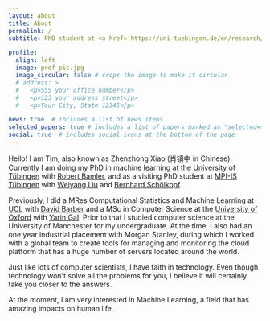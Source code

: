 ```yaml
---
layout: about
title: About
permalink: /
subtitle: PhD student at <a href='https://uni-tuebingen.de/en/research/core-research/cluster-of-excellence-machine-learning/home/'>University of Tübingen</a> & <a href='https://imprs.is.mpg.de'>International Max Planck Research School for Intelligent Systems</a>

profile:
  align: left
  image: prof_pic.jpg
  image_circular: false # crops the image to make it circular
  # address: >
  #   <p>555 your office number</p>
  #   <p>123 your address street</p>
  #   <p>Your City, State 12345</p>

news: true  # includes a list of news items
selected_papers: true # includes a list of papers marked as "selected={true}"
social: true  # includes social icons at the bottom of the page
---
```


Hello! I am Tim, also known as Zhenzhong Xiao (肖镇中 in Chinese). 
Currently I am doing my PhD in machine learning at the [University of Tübingen](https://uni-tuebingen.de/en/research/core-research/cluster-of-excellence-machine-learning/home/) with [Robert Bamler](https://robamler.github.io), and as a visiting PhD student at [MPI-IS Tübingen](https://is.mpg.de) with [Weiyang Liu](https://wyliu.com) and [Bernhard Schölkopf](https://is.mpg.de/~bs).

Previously, I did a MRes Computational Statistics and Machine Learning at [UCL](http://www.gatsby.ucl.ac.uk/teaching/courses/) with [David Barber](https://davidbarber.github.io/about/) and a MSc in Computer Science at the [University of Oxford](https://oatml.cs.ox.ac.uk) with [Yarin Gal](https://www.cs.ox.ac.uk/people/yarin.gal/website/).
Prior to that I studied computer science at the University of Manchester for my undergraduate. At the time, I also had an one year industrial placement with Morgan Stanley, during which I worked with a global team to create tools for managing and monitoring the cloud platform that has a huge number of servers located around the world.

Just like lots of computer scientists, I have faith in technology. Even though technology won't solve all the problems for you, I believe it will certainly take you closer to the answers.

At the moment, I am very interested in Machine Learning, a field that has amazing impacts on human life.

<!-- Write your biography here. Tell the world about yourself. Link to your favorite [subreddit](http://reddit.com). You can put a picture in, too. The code is already in, just name your picture `prof_pic.jpg` and put it in the `img/` folder.

Put your address / P.O. box / other info right below your picture. You can also disable any these elements by editing `profile` property of the YAML header of your `_pages/about.md`. Edit `_bibliography/papers.bib` and Jekyll will render your [publications page](/al-folio/publications/) automatically.

Link to your social media connections, too. This theme is set up to use [Font Awesome icons](http://fortawesome.github.io/Font-Awesome/) and [Academicons](https://jpswalsh.github.io/academicons/), like the ones below. Add your Facebook, Twitter, LinkedIn, Google Scholar, or just disable all of them. -->
